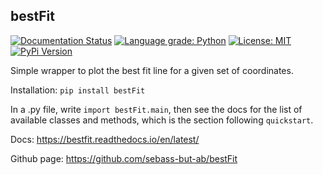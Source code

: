 ## bestFit

[![Documentation Status](https://readthedocs.org/projects/pip/badge/?version=stable)](https://pip.pypa.io/en/stable/?badge=stable)
[![Language grade: Python](https://img.shields.io/lgtm/grade/python/g/sebass-but-ab/bestFit.svg?logo=lgtm&logoWidth=18)](https://lgtm.com/projects/g/sebass-but-ab/bestFit/context:python)
[![License: MIT](https://img.shields.io/badge/License-MIT-yellow.svg)](https://opensource.org/licenses/MIT)
[![PyPi Version](https://img.shields.io/pypi/v/bestFit.svg)](https://pypi.python.org/pypi/bestFit/)

Simple wrapper to plot the best fit line for a given set of coordinates.

Installation:
``pip install bestFit``

In a .py file, write ``import bestFit.main``, then see the docs for the list of available classes and methods, which is the section following ``quickstart``.

Docs: https://bestfit.readthedocs.io/en/latest/

Github page: https://github.com/sebass-but-ab/bestFit
